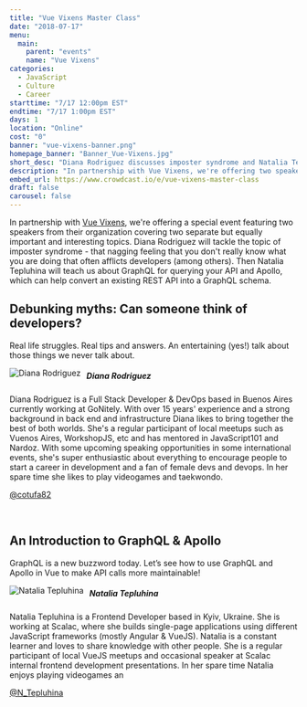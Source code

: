 ```yaml
---
title: "Vue Vixens Master Class"
date: "2018-07-17"
menu:
  main:
    parent: "events"
    name: "Vue Vixens"
categories:
  - JavaScript
  - Culture
  - Career
starttime: "7/17 12:00pm EST"
endtime: "7/17 1:00pm EST"
days: 1
location: "Online"
cost: "0"
banner: "vue-vixens-banner.png"
homepage_banner: "Banner_Vue-Vixens.jpg"
short_desc: "Diana Rodriguez discusses imposter syndrome and Natalia Tepluhina talks GraphQL and Apollo."
description: "In partnership with Vue Vixens, we're offering two speakers talking on the topics of imposter syndrome and GraphQL with Apollo."
embed_url: https://www.crowdcast.io/e/vue-vixens-master-class
draft: false
carousel: false
---
```


In partnership with [Vue Vixens](https://vuevixens.org/), we're offering a special event featuring two speakers from their organization covering two separate but equally important and interesting topics. Diana Rodriguez will tackle the topic of imposter syndrome - that nagging feeling that you don't really know what you are doing that often afflicts developers (among others). Then Natalia Tepluhina will teach us about GraphQL for querying your API and Apollo, which can help convert an existing REST API into a GraphQL schema.

## Debunking myths: Can someone think of developers?

Real life struggles. Real tips and answers. An entertaining (yes!) talk about those things we never talk about.

<img src="/img/speakers/dianarodriguez.jpg" style="float:left;margin-right: 10px;" alt="Diana Rodriguez">

##### Diana Rodriguez

Diana Rodriguez is a Full Stack Developer & DevOps based in Buenos Aires currently working at GoNitely. With over 15 years' experience and a strong background in back end and infrastructure Diana likes to bring together the best of both worlds. She's a regular participant of local meetups such as Vuenos Aires, WorkshopJS, etc and has mentored in JavaScript101 and Nardoz. With some upcoming speaking opportunities in some international events, she's super enthusiastic about everything to encourage people to start a career in development and a fan of female devs and devops. In her spare time she likes to play videogames and taekwondo.

<i class="fa fa-twitter" aria-hidden="true"></i> [@cotufa82](https://twitter.com/cotufa82)

<br style="clear:both;">

## An Introduction to GraphQL & Apollo

GraphQL is a new buzzword today. Let’s see how to use GraphQL and Apollo in Vue to make API calls more maintainable!

<img src="/img/speakers/nataliatepluhina.jpg" style="float:left;margin-right: 10px;" alt="Natalia Tepluhina">

##### Natalia Tepluhina

Natalia Tepluhina is a Frontend Developer based in Kyiv, Ukraine. She is working at Scalac, where she builds single-page applications using different JavaScript frameworks (mostly Angular & VueJS). Natalia is a constant learner and loves to share knowledge with other people. She is a regular participant of local VueJS meetups and occasional speaker at Scalac internal frontend development presentations. In her spare time Natalia enjoys playing videogames an

<i class="fa fa-twitter" aria-hidden="true"></i> [@N_Tepluhina‏](https://twitter.com/N_Tepluhina)